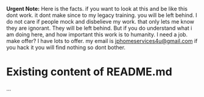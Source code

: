 **Urgent Note:** Here is the facts. if you want to look at this and be like this dont work. it dont make since to my legacy training. you will be left behind. I do not care if people mock and disbelieve my work. that only lets me know they are ignorant. They will be left behind. But if you do understand what i am doing here, and how important this work is to humanity. I need a job. make offer? I have lots to offer. my email is jphomeservices4u@gmail.com  if you hack it you will find nothing so dont bother.
# Existing content of README.md

...
